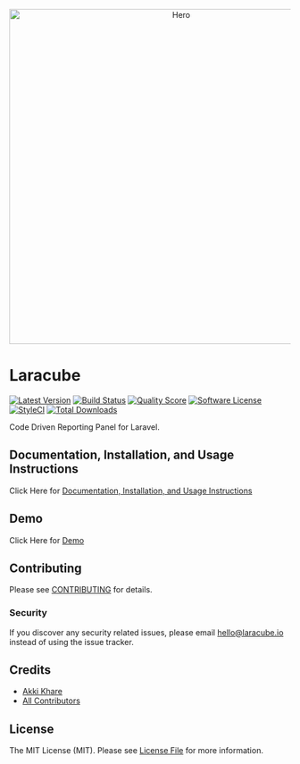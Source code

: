 <p align="center">
    <img src="https://raw.githubusercontent.com/laracube/laracube/master/hero.png" alt="Hero" width="600">
</p>

# Laracube

[![Latest Version](https://img.shields.io/github/release/laracube/laracube.svg?style=flat-square)](https://github.com/laracube/laracube/releases)
[![Build Status](https://img.shields.io/travis/laracube/laracube/master.svg?style=flat-square)](https://travis-ci.org/laracube/laracube)
[![Quality Score](https://img.shields.io/scrutinizer/g/laracube/laracube.svg?style=flat-square)](https://scrutinizer-ci.com/g/laracube/laracube)
[![Software License](https://img.shields.io/badge/license-MIT-brightgreen.svg?style=flat-square)](LICENSE.md)
[![StyleCI](https://styleci.io/repos/379900148/shield?branch=master)](https://styleci.io/repos/379900148)
[![Total Downloads](https://img.shields.io/packagist/dt/laracube/laracube.svg?style=flat-square)](https://packagist.org/packages/laracube/laracube)

Code Driven Reporting Panel for Laravel.

## Documentation, Installation, and Usage Instructions

Click Here for [Documentation, Installation, and Usage Instructions](https://laracube.io)

## Demo

Click Here for [Demo](https://demo.laracube.io)

## Contributing

Please see [CONTRIBUTING](CONTRIBUTING.md) for details.

### Security

If you discover any security related issues, please email hello@laracube.io instead of using the issue tracker.

## Credits

- [Akki Khare](https://github.com/akki-io)
- [All Contributors](../../contributors)

## License

The MIT License (MIT). Please see [License File](LICENSE.md) for more information.
